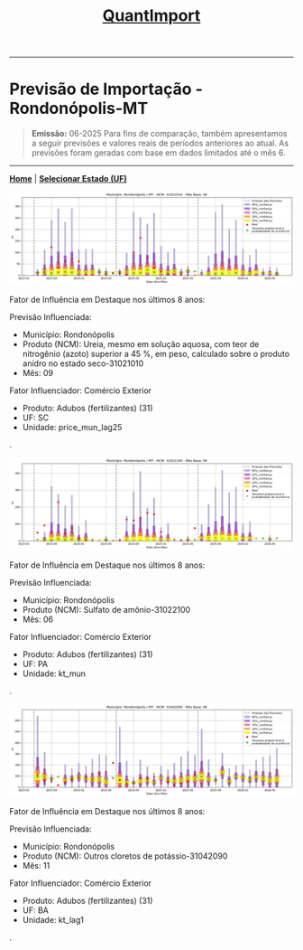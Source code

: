 <header>
    <h1><a href="https://quantimportbrazil.github.io/Sobre/">QuantImport</a></h1>
</header>

---

# Previsão de Importação - Rondonópolis-MT

> **Emissão:** 06-2025
> Para fins de comparação, também apresentamos a seguir previsões e valores reais de períodos anteriores ao atual.
> As previsões foram geradas com base em dados limitados até o mês 6.

---

**[Home](https://quantimportbrazil.github.io/Sobre/)** | **[Selecionar Estado (UF)](https://quantimportbrazil.github.io/Unidades_Federativas/)**


![Gráfico de Previsão](31021010.png)

Fator de Influência em Destaque nos últimos 8 anos:

Previsão Influenciada:
- Município: Rondonópolis
- Produto (NCM): Ureia, mesmo em solução aquosa, com teor de nitrogênio (azoto) superior a 45 %, em peso, calculado sobre o produto anidro no estado seco-31021010 
- Mês: 09


Fator Influenciador: Comércio Exterior
- Produto: Adubos (fertilizantes) (31)
- UF: SC
- Unidade: price_mun_lag25




.

![Gráfico de Previsão](31022100.png)

Fator de Influência em Destaque nos últimos 8 anos:

Previsão Influenciada:
- Município: Rondonópolis
- Produto (NCM): Sulfato de amônio-31022100 
- Mês: 06


Fator Influenciador: Comércio Exterior
- Produto: Adubos (fertilizantes) (31)
- UF: PA
- Unidade: kt_mun




.

![Gráfico de Previsão](31042090.png)

Fator de Influência em Destaque nos últimos 8 anos:

Previsão Influenciada:
- Município: Rondonópolis
- Produto (NCM): Outros cloretos de potássio-31042090 
- Mês: 11


Fator Influenciador: Comércio Exterior
- Produto: Adubos (fertilizantes) (31)
- UF: BA
- Unidade: kt_lag1




.